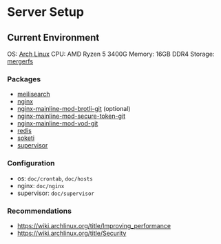 # Server Setup

## Current Environment

OS: [Arch Linux](https://archlinux.org/)
CPU: AMD Ryzen 5 3400G
Memory: 16GB DDR4
Storage: [mergerfs](https://github.com/trapexit/mergerfs)

### Packages

- [meilisearch](https://wiki.archlinux.org/title/MeiliSearch)
- [nginx](https://wiki.archlinux.org/title/Nginx)
- [nginx-mainline-mod-brotli-git](https://aur.archlinux.org/packages/nginx-mainline-mod-brotli-git/) (optional)
- [nginx-mainline-mod-secure-token-git](https://aur.archlinux.org/packages/nginx-mainline-mod-secure-token-git/)
- [nginx-mainline-mod-vod-git](https://aur.archlinux.org/packages/nginx-mainline-mod-vod-git/)
- [redis](https://wiki.archlinux.org/title/Redis)
- [soketi](https://aur.archlinux.org/packages/soketi/)
- [supervisor](https://archlinux.org/packages/community/any/supervisor/)

### Configuration

- os: `doc/crontab`, `doc/hosts`
- nginx: `doc/nginx`
- supervisor: `doc/supervisor`

### Recommendations

- <https://wiki.archlinux.org/title/Improving_performance>
- <https://wiki.archlinux.org/title/Security>
